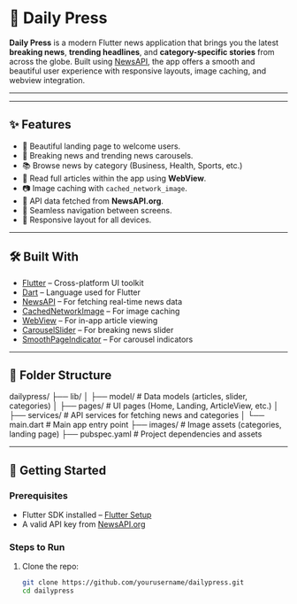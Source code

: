 # 📰 Daily Press

**Daily Press** is a modern Flutter news application that brings you the latest **breaking news**, **trending headlines**, and **category-specific stories** from across the globe. Built using [NewsAPI](https://newsapi.org/), the app offers a smooth and beautiful user experience with responsive layouts, image caching, and webview integration.

---
---

## ✨ Features

- 🚀 Beautiful landing page to welcome users.
- 📰 Breaking news and trending news carousels.
- 📚 Browse news by category (Business, Health, Sports, etc.)
- 📄 Read full articles within the app using **WebView**.
- 📷 Image caching with `cached_network_image`.
- 📡 API data fetched from **NewsAPI.org**.
- 🔄 Seamless navigation between screens.
- 📱 Responsive layout for all devices.

---

## 🛠️ Built With

- [Flutter](https://flutter.dev/) – Cross-platform UI toolkit
- [Dart](https://dart.dev/) – Language used for Flutter
- [NewsAPI](https://newsapi.org/) – For fetching real-time news data
- [CachedNetworkImage](https://pub.dev/packages/cached_network_image) – For image caching
- [WebView](https://pub.dev/packages/webview_flutter) – For in-app article viewing
- [CarouselSlider](https://pub.dev/packages/carousel_slider) – For breaking news slider
- [SmoothPageIndicator](https://pub.dev/packages/smooth_page_indicator) – For carousel indicators

---

## 📂 Folder Structure

dailypress/
├── lib/
│ ├── model/ # Data models (articles, slider, categories)
│ ├── pages/ # UI pages (Home, Landing, ArticleView, etc.)
│ ├── services/ # API services for fetching news and categories
│ └── main.dart # Main app entry point
├── images/ # Image assets (categories, landing page)
├── pubspec.yaml # Project dependencies and assets


---

## 🚀 Getting Started

### Prerequisites

- Flutter SDK installed – [Flutter Setup](https://docs.flutter.dev/get-started/install)
- A valid API key from [NewsAPI.org](https://newsapi.org/)

### Steps to Run

1. Clone the repo:

   ```bash
   git clone https://github.com/yourusername/dailypress.git
   cd dailypress
